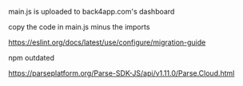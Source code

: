 main.js is uploaded to back4app.com's dashboard

copy the code in main.js minus the imports

https://eslint.org/docs/latest/use/configure/migration-guide

npm outdated

https://parseplatform.org/Parse-SDK-JS/api/v1.11.0/Parse.Cloud.html
